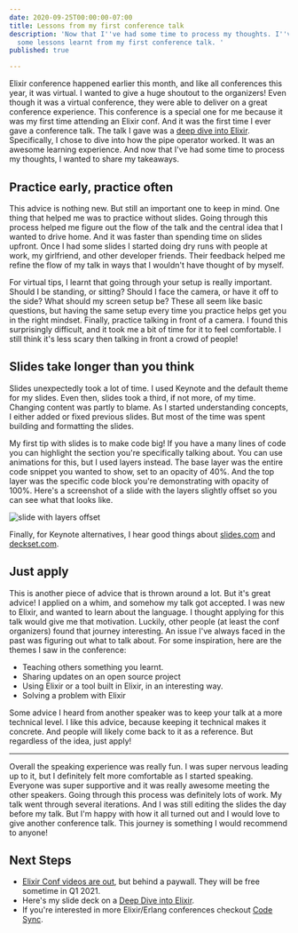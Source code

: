 ```yaml
---
date: 2020-09-25T00:00:00-07:00
title: Lessons from my first conference talk
description: 'Now that I''ve had some time to process my thoughts. I''ve come up with
  some lessons learnt from my first conference talk. '
published: true

---
```

Elixir conference happened earlier this month, and like all conferences this year, it was virtual. I wanted to give a huge shoutout to the organizers! Even though it was a virtual conference, they were able to deliver on a great conference experience. This conference is a special one for me because it was my first time attending an Elixir conf. And it was the first time I ever gave a conference talk. The talk I gave was a [deep dive into Elixir](https://2020.elixirconf.com/speakers/111/talk). Specifically, I chose to dive into how the pipe operator worked. It was an awesome learning experience. And now that I've had some time to process my thoughts, I wanted to share my takeaways.

## Practice early, practice often

This advice is nothing new. But still an important one to keep in mind. One thing that helped me was to practice without slides. Going through this process helped me figure out the flow of the talk and the central idea that I wanted to drive home. And it was faster than spending time on slides upfront. Once I had some slides I started doing dry runs with people at work, my girlfriend, and other developer friends. Their feedback helped me refine the flow of my talk in ways that I wouldn't have thought of by myself.

For virtual tips, I learnt that going through your setup is really important. Should I be standing, or sitting? Should I face the camera, or have it off to the side? What should my screen setup be? These all seem like basic questions, but having the same setup every time you practice helps get you in the right mindset. Finally, practice talking in front of a camera. I found this surprisingly difficult, and it took me a bit of time for it to feel comfortable. I still think it's less scary then talking in front a crowd of people!

## Slides take longer than you think

Slides unexpectedly took a lot of time. I used Keynote and the default theme for my slides. Even then, slides took a third, if not more, of my time. Changing content was partly to blame. As I started understanding concepts, I either added or fixed previous slides. But most of the time was spent building and formatting the slides.

My first tip with slides is to make code big! If you have a many lines of code you can highlight the section you're specifically talking about. You can use animations for this, but I used layers instead. The base layer was the entire code snippet you wanted to show, set to an opacity of 40%. And the top layer was the specific code block you're demonstrating with opacity of 100%. Here's a screenshot of a slide with the layers slightly offset so you can see what that looks like.

![slide with layers offset](https://res.cloudinary.com/jonathan-yeong/image/upload/v1601042611/personal-blog/offset_slide_mxxtbv.png)

Finally, for Keynote alternatives, I hear good things about [slides.com](http://slides.com) and [deckset.com](http://deckset.com).

## Just apply

This is another piece of advice that is thrown around a lot. But it's great advice! I applied on a whim, and somehow my talk got accepted. I was new to Elixir, and wanted to learn about the language. I thought applying for this talk would give me that motivation. Luckily, other people (at least the conf organizers) found that journey interesting. An issue I've always faced in the past was figuring out what to talk about. For some inspiration, here are the themes I saw in the conference:

* Teaching others something you learnt.
* Sharing updates on an open source project
* Using Elixir or a tool built in Elixir, in an interesting way.
* Solving a problem with Elixir

Some advice I heard from another speaker was to keep your talk at a more technical level. I like this advice, because keeping it technical makes it concrete. And people will likely come back to it as a reference. But regardless of the idea, just apply!

***

Overall the speaking experience was really fun. I was super nervous leading up to it, but I definitely felt more comfortable as I started speaking. Everyone was super supportive and it was really awesome meeting the other speakers. Going through this process was definitely lots of work. My talk went through several iterations. And I was still editing the slides the day before my talk. But I'm happy with how it all turned out and I would love to give another conference talk. This journey is something I would recommend to anyone!

## Next Steps

* [Elixir Conf videos are out](https://vimeo.com/ondemand/elixirconfus2020 "Elixir Conference Videos"), but behind a paywall. They will be free sometime in Q1 2021.
* Here's my slide deck on a [Deep Dive into Elixir](https://speakerdeck.com/jonoyeong/deep-dive-into-elixir "Deep Dive Into Elixir").
* If you're interested in more Elixir/Erlang conferences checkout [Code Sync](https://codesync.global/ "Code Sync").